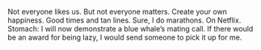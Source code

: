 Not everyone likes us. But not everyone matters. Create your own 
happiness. Good times and tan lines.
Sure, I do marathons. On Netflix.
Stomach: I will now demonstrate a blue whale’s mating call.
If there would be an award for being lazy, I would send someone to pick 
it up for me.

